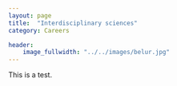 ```yaml
---
layout: page
title:  "Interdisciplinary sciences"
category: Careers

header:
    image_fullwidth: "../../images/belur.jpg"
---
```


This is a test.
